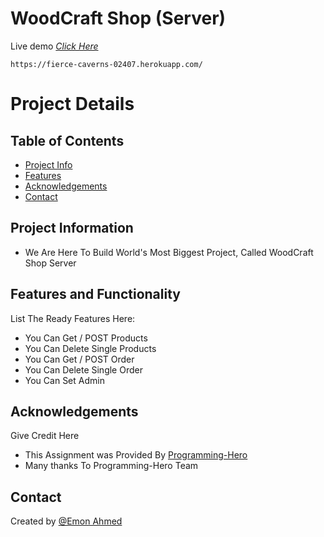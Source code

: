 # WoodCraft Shop (Server)
Live demo [_Click Here_](https://fierce-caverns-02407.herokuapp.com/)

```
https://fierce-caverns-02407.herokuapp.com/
```


# Project Details

## Table of Contents
* [Project Info](#project-information)
* [Features](#features)
* [Acknowledgements](#acknowledgements)
* [Contact](#contact)


## Project Information
- We Are Here To Build World's Most Biggest Project, Called WoodCraft Shop Server


## Features and Functionality
List The Ready Features Here:
- You Can Get / POST Products
- You Can Delete Single Products
- You Can Get / POST Order
- You Can Delete Single Order
- You Can Set Admin



## Acknowledgements
Give Credit Here
- This Assignment was Provided By [Programming-Hero](https://web.programming-hero.com/)
- Many thanks To Programming-Hero Team


## Contact
Created by [@Emon Ahmed](https://www.emonahmed.com/)